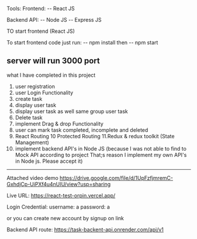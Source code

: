 Tools:
Frontend:
-- React JS

Backend API:
-- Node JS
-- Express JS

TO start frontend (React JS)

To start frontend code just run:
-- npm install
then 
-- npm start

server will run 3000 port
-------------------------------------------------------------------------------------


what I have completed in this project

1. user registration
2. user Login Functionality
3. create task
4. display user task
5. display user task as well same group user task
6. Delete task
7. implement Drag & drop Functionality
8. user can mark task completed, incomplete and deleted
9. React Routing
10 Protected Routing
11.Redux & redux toolkit (State Management)
12. implement backend API's in Node JS (because I was not able to find to Mock API according to project That;s reason I implement my own API's in Node js. Please accept it)

--------------------------------------------------------------------------------------
Attached video demo 
https://drive.google.com/file/d/1UpFzfjmremC-GxhdjCp-UiPXf4u4nUIU/view?usp=sharing

Live URL:
https://react-test-orpin.vercel.app/

Login Credential:
username: a
password: a

or you can create new account by signup on link

Backend API route:
https://task-backent-api.onrender.com/api/v1

